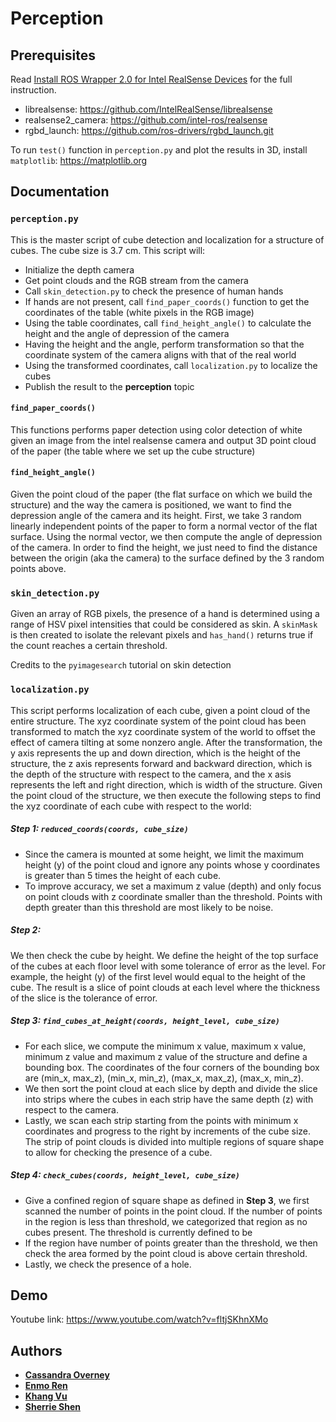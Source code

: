 # Perception
## Prerequisites
Read [Install ROS Wrapper 2.0 for Intel RealSense Devices](https://github.com/olinrobotics/irl/wiki/Install-ROS-Wrapper-2.0-for-Intel-RealSense-Devices)
for the full instruction.
* librealsense: https://github.com/IntelRealSense/librealsense
* realsense2_camera: https://github.com/intel-ros/realsense
* rgbd_launch: https://github.com/ros-drivers/rgbd_launch.git

To run `test()` function in `perception.py` and plot the results in 3D, install `matplotlib`: https://matplotlib.org

## Documentation
### ```perception.py```
This is the master script of cube detection and localization for a structure of cubes. The cube size is 3.7 cm.
This script will:
* Initialize the depth camera
* Get point clouds and the RGB stream from the camera
* Call `skin_detection.py` to check the presence of human hands
* If hands are not present, call `find_paper_coords()` function 
to get the coordinates of the table (white pixels in the RGB image)
* Using the table coordinates, call `find_height_angle()` to calculate 
the height and the angle of depression of the camera
* Having the height and the angle, perform transformation so that
the coordinate system of the camera aligns with that of the real world
* Using the transformed coordinates, call `localization.py` to localize the cubes
* Publish the result to the **perception** topic

#### ```find_paper_coords()```
This functions performs paper detection using color detection of white given an image from 
the intel realsense camera and output 3D point cloud of the paper (the table where we set up the cube structure)

#### ```find_height_angle()```
Given the point cloud of the paper (the flat surface on which we build the structure) and the
way the camera is positioned, we want to find the depression angle of the camera
and its height. First, we take 3 random linearly independent points of the paper
to form a normal vector of the flat surface. Using the normal vector, we then compute the angle 
of depression of the camera. In order to find the height, we just need to find the distance between
the origin (aka the camera) to the surface defined by the 3 random points above.  

### ```skin_detection.py```
Given an array of RGB pixels, the presence of a hand is determined using a range of HSV pixel intensities that could be
considered as skin. A `skinMask` is then created to isolate the relevant pixels and `has_hand()` returns true if the count
reaches a certain threshold.

Credits to the `pyimagesearch` tutorial on skin detection

### ```localization.py```
This script performs localization of each cube, given a point cloud of the entire structure. The xyz coordinate system of the point cloud has been transformed to match the xyz coordinate system of the world to offset the effect of camera tilting at some nonzero angle. After the transformation, the y axis represents the up and down direction, which is the height of the structure, the z axis represents forward and backward direction, which is the depth of the structure with respect to the camera, and the x asis represents the left and right direction, which is width of the structure. Given the point cloud of the structure, we then execute the following steps to find the xyz coordinate of each cube with respect to the world:


##### Step 1: ```reduced_coords(coords, cube_size)```
* Since the camera is mounted at some height, we limit the maximum height (y) of the point cloud and ignore any points whose y coordinates is greater than 5 times the height of each cube.
* To improve accuracy, we set a maximum z value (depth) and only focus on point clouds with z coordinate smaller than the threshold. Points with depth greater than this threshold are most likely to be noise.

##### Step 2:
We then check the cube by height. We define the height of the top surface of the cubes at each floor level with some tolerance of error as the level. For example, the height (y) of the first level would equal to the height of the cube. The result is a slice of point clouds at each level where the thickness of the slice is the tolerance of error.

##### Step 3: ```find_cubes_at_height(coords, height_level, cube_size)```
* For each slice, we compute the minimum x value, maximum x value, minimum z value and maximum z value of the structure and define a bounding box. The coordinates of the four corners of the bounding box are (min_x, max_z), (min_x, min_z), (max_x, max_z), (max_x, min_z).  
* We then sort the point cloud at each slice by depth and divide the slice into strips where the cubes in each strip have the same depth (z) with respect to the camera.
* Lastly, we scan each strip starting from the points with minimum x coordinates and progress to the right by increments of the cube size. The strip of point clouds is divided into multiple regions of square shape to allow for checking the presence of a cube.

##### Step 4: ```check_cubes(coords, height_level, cube_size)```
* Give a confined region of square shape as defined in **Step 3**, we first scanned the number of points in the point cloud. If the number of points in the region is less than threshold, we categorized that region as no cubes present. The threshold is currently defined to be
* If the region have number of points greater than the threshold, we then check the area formed by the point cloud is above certain threshold.
* Lastly, we check the presence of a hole.

## Demo
Youtube link: https://www.youtube.com/watch?v=fltjSKhnXMo

## Authors
* [**Cassandra Overney**](https://github.com/coverney)
* [**Enmo Ren**](https://github.com/Enmoren)
* [**Khang Vu**](https://github.com/minhkhang1795)
* [**Sherrie Shen**](https://github.com/xieruishen)